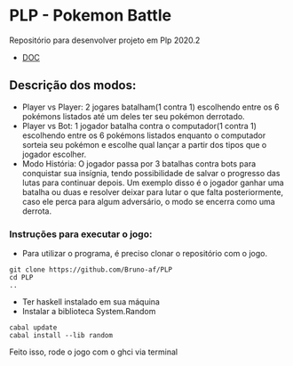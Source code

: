 # PLP - Pokemon Battle
Repositório para desenvolver projeto em Plp 2020.2

- [DOC](https://docs.google.com/document/d/1WI50JorZAW0hgNbR-MqGb3jKC5XCZhh-jDRoMGqpdPc/edit)

## Descrição dos modos:



- Player vs Player: 2 jogares batalham(1 contra 1) escolhendo entre os 6 pokémons listados até um deles ter seu pokémon derrotado.
- Player vs Bot: 1 jogador batalha contra o computador(1 contra 1) escolhendo entre os 6 pokémons listados enquanto o computador sorteia seu pokémon e escolhe qual lançar a partir dos tipos que o jogador escolher.
- Modo História: O jogador passa por 3 batalhas contra bots para conquistar sua insígnia, tendo possibilidade de salvar o progresso das lutas para continuar depois. Um exemplo disso é o jogador ganhar uma batalha ou duas e resolver deixar para lutar o que falta posteriormente, caso ele perca para algum adversário, o modo se encerra como uma derrota.
### Instruções para executar o jogo:
- Para utilizar o programa, é preciso clonar o repositório com o jogo.
```
git clone https://github.com/Bruno-af/PLP
cd PLP  
..
```
- Ter haskell instalado em sua máquina
- Instalar a biblioteca System.Random
```
cabal update
cabal install --lib random
```

Feito isso, rode o jogo com o ghci via terminal
